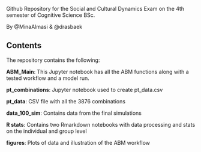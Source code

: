 Github Repository for the Social and Cultural Dynamics Exam on the 4th semester of Cognitive Science BSc. 

By @MinaAlmasi & @drasbaek 

## Contents
The repository contains the following: 

**ABM_Main**:
This Jupyter notebook has all the ABM functions along with a tested workflow and a model run. 

**pt_combinations**:
Jupyter notebook used to create pt_data.csv 

**pt_data**:
CSV file with all the 3876 combinations 

**data_100_sim**:
Contains data from the final simulations

**R stats**:
Contains two Rmarkdown notebooks with data processing and stats on the individual and group level 

**figures**:
Plots of data and illustration of the ABM workflow 
